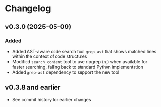# Changelog

## v0.3.9 (2025-05-09)

### Added
- Added AST-aware code search tool `grep_ast` that shows matched lines within the context of code structures
- Modified `search_content` tool to use ripgrep (rg) when available for faster searching, falling back to standard Python implementation
- Added `grep-ast` dependency to support the new tool

## v0.3.8 and earlier

- See commit history for earlier changes

